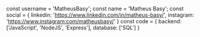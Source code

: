 const username = 'MatheusBasy';
const name = 'Matheus Basy';
const social = { 
    linkedin: 'https://www.linkedin.com/in/matheus-basy/',
    instagram: 'https://www.instagram.com/matheusbasy/'
}
const code = {
    backend: ['JavaScript', 'NodeJS', 'Express'],
    database: ['SQL']
}
